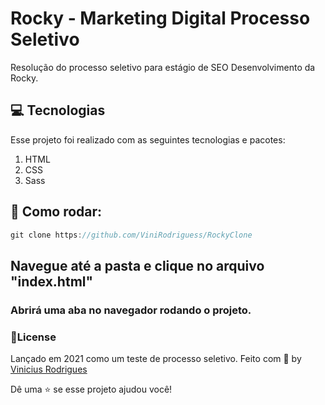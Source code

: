# Rocky - Marketing Digital Processo Seletivo 
Resolução do processo seletivo para estágio de SEO Desenvolvimento da Rocky.

## :computer: Tecnologias
Esse projeto foi realizado com as seguintes tecnologias e pacotes:

1. HTML
2. CSS
3. Sass

## :rocket: Como rodar: 
```javascript
git clone https://github.com/ViniRodriguess/RockyClone
```

## Navegue até a pasta e clique no arquivo "index.html"

### Abrirá uma aba no navegador rodando o projeto.

### :book:License
 Lançado em 2021 como um teste de processo seletivo.
 Feito com :purple_heart: by [Vinicius Rodrigues](https://github.com/ViniRodriguess)

 Dê uma :star: se esse projeto ajudou você!
